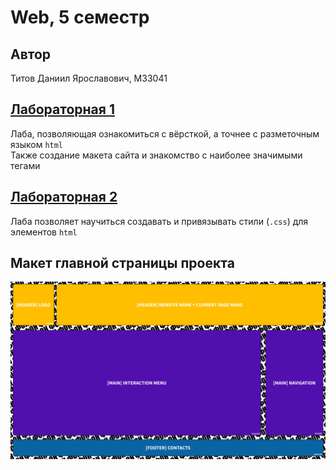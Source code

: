 # Web, 5 семестр

## Автор
Титов Даниил Ярославович, M33041

## [Лабораторная 1](https://github.com/1Menemi1/IS-2022-web-5-sem/blob/lab-1)
Лаба, позволяющая ознакомиться с вёрсткой, а точнее с разметочным языком `html`\
Также создание макета сайта и знакомство с наиболее значимыми тегами

## [Лабораторная 2](https://github.com/1Menemi1/IS-2022-web-5-sem/tree/lab-2)
Лаба позволяет научиться создавать и привязывать стили (`.css`) для элементов `html`

## Макет главной страницы проекта
![Макет](https://github.com/1Menemi1/IS-2022-web-5-sem/blob/lab-1/pictures/layout.png)

